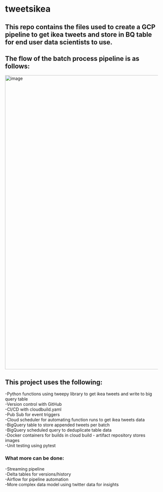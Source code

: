 # tweetsikea<br>
<h2>This repo contains the files used to create a GCP pipeline to get ikea tweets and store in BQ table for end user data scientists to use.</h2>
<h2>The flow of the batch process pipeline is as follows:</h2>
<img width="967" alt="image" src="https://user-images.githubusercontent.com/50378431/166337664-3f5a031e-d2b8-40a6-b1d9-a2112504f04b.png"><br>
<p><h2>This project uses the following:</h2>
  -Python functions using tweepy library to get ikea tweets and write to big query table<br>
  -Version control with GitHub<br>
  -CI/CD with cloudbuild.yaml<br>
  -Pub Sub for event triggers<br>
  -Cloud scheduler for automating function runs to get ikea tweets data<br>
  -BigQuery table to store appended tweets per batch<br>
  -BigQuery scheduled query to deduplicate table data<br>
  -Docker containers for builds in cloud build - artifact repository stores images<br>
  -Unit testing using pytest<br>
  </p>
  <h3>What more can be done:</h3>
  -Streaming pipeline<br>
  -Delta tables for versions/history<br>
  -Airflow for pipeline automation<br>
  -More complex data model using twitter data for insights
